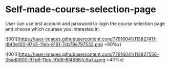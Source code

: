 # Self-made-course-selection-page
User can use test account and password to login the course selection page and choose which courses you interested in.

![001](https://user-images.githubusercontent.com/77916041/113827411-dbf3e100-97b5-11eb-8161-7cb79e797532.png =60%x)

![001](https://user-images.githubusercontent.com/77916041/113827556-05ad0800-97b6-11eb-91d8-6f49867c9a7a.png =40%x)
